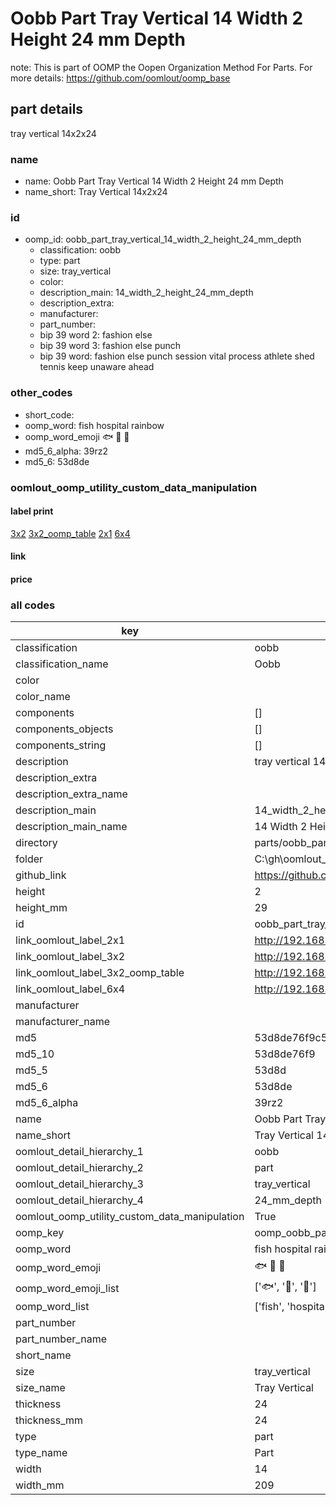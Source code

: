 # Oobb Part Tray Vertical 14 Width 2 Height 24 mm Depth  

note: This is part of OOMP the Oopen Organization Method For Parts. For more details: https://github.com/oomlout/oomp_base

##  part details
  



tray vertical 14x2x24



### name
* name: Oobb Part Tray Vertical 14 Width 2 Height 24 mm Depth
* name_short: Tray Vertical 14x2x24 
### id
* oomp_id: oobb_part_tray_vertical_14_width_2_height_24_mm_depth
  * classification: oobb
  * type: part
  * size: tray_vertical
  * color: 
  * description_main: 14_width_2_height_24_mm_depth
  * description_extra: 
  * manufacturer: 
  * part_number: 
  * bip 39 word 2: fashion else
  * bip 39 word 3: fashion else punch
  * bip 39 word: fashion else punch session vital process athlete shed tennis keep unaware ahead

### other_codes
* short_code: 
* oomp_word: fish hospital rainbow
* oomp_word_emoji :fish: :hospital: :rainbow:
* md5_6_alpha: 39rz2
* md5_6: 53d8de






### oomlout_oomp_utility_custom_data_manipulation
#### label print
[3x2](http://192.168.1.245:1112/?label=oomp%2039rz2)
[3x2_oomp_table](http://192.168.1.108:1112/?label=oomp%2039rz2)
[2x1](http://192.168.1.242:1112/?label=oomp%2039rz2)
[6x4](http://192.168.1.55:1112/?label=oomp%2039rz2)    

#### link

                              

#### price







### all codes 
| key | value |  
| --- | --- |  
| classification | oobb |  
| classification_name | Oobb |  
| color |  |  
| color_name |  |  
| components | [] |  
| components_objects | [] |  
| components_string | [] |  
| description | tray vertical 14x2x24 |  
| description_extra |  |  
| description_extra_name |  |  
| description_main | 14_width_2_height_24_mm_depth |  
| description_main_name | 14 Width 2 Height 24 mm Depth |  
| directory | parts/oobb_part_tray_vertical_14_width_2_height_24_mm_depth |  
| folder | C:\gh\oomlout_oobb_version_4_generated_parts\parts\oobb_part_tray_vertical_14_width_2_height_24_mm_depth |  
| github_link | https://github.com/oomlout/oomlout_oomp_part_src/tree/main/parts/oobb_part_tray_vertical_14_width_2_height_24_mm_depth |  
| height | 2 |  
| height_mm | 29 |  
| id | oobb_part_tray_vertical_14_width_2_height_24_mm_depth |  
| link_oomlout_label_2x1 | http://192.168.1.242:1112/?label=oomp%2039rz2 |  
| link_oomlout_label_3x2 | http://192.168.1.245:1112/?label=oomp%2039rz2 |  
| link_oomlout_label_3x2_oomp_table | http://192.168.1.108:1112/?label=oomp%2039rz2 |  
| link_oomlout_label_6x4 | http://192.168.1.55:1112/?label=oomp%2039rz2 |  
| manufacturer |  |  
| manufacturer_name |  |  
| md5 | 53d8de76f9c541c6ae7a8c455b920a9a |  
| md5_10 | 53d8de76f9 |  
| md5_5 | 53d8d |  
| md5_6 | 53d8de |  
| md5_6_alpha | 39rz2 |  
| name | Oobb Part Tray Vertical 14 Width 2 Height 24 mm Depth |  
| name_short | Tray Vertical 14x2x24  |  
| oomlout_detail_hierarchy_1 | oobb |  
| oomlout_detail_hierarchy_2 | part |  
| oomlout_detail_hierarchy_3 | tray_vertical |  
| oomlout_detail_hierarchy_4 | 24_mm_depth |  
| oomlout_oomp_utility_custom_data_manipulation | True |  
| oomp_key | oomp_oobb_part_tray_vertical_14_width_2_height_24_mm_depth |  
| oomp_word | fish hospital rainbow |  
| oomp_word_emoji | :fish: :hospital: :rainbow: |  
| oomp_word_emoji_list | [':fish:', ':hospital:', ':rainbow:'] |  
| oomp_word_list | ['fish', 'hospital', 'rainbow'] |  
| part_number |  |  
| part_number_name |  |  
| short_name |  |  
| size | tray_vertical |  
| size_name | Tray Vertical |  
| thickness | 24 |  
| thickness_mm | 24 |  
| type | part |  
| type_name | Part |  
| width | 14 |  
| width_mm | 209 |  
